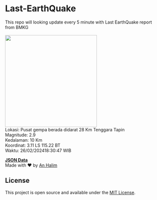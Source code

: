 # Last-EarthQuake
This repo will looking update every 5 minute with Last EarthQuake report from BMKG
<br>
<br>
<img src="https://static.bmkg.go.id/20240226183047.mmi.jpg" width="300"/>
<br>
Lokasi: Pusat gempa berada didarat 28 Km Tenggara Tapin <br>
Magnitude: 2.9 <br>
Kedalaman: 10 Km <br>
Koordinat: 3.11 LS 115.22 BT <br>
Waktu: 26/02/202418:30:47 WIB <br>

<a href="./data/data.json">**JSON Data**</a>
<br>
Made with ❤️ by <a href="https://github.com/an-halim">An Halim</a>
## License

This project is open source and available under the [MIT License](LICENSE).
